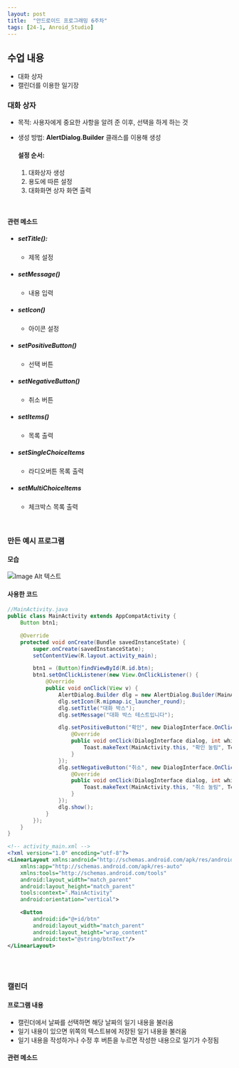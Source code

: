 ```yaml
---
layout: post
title:  "안드로이드 프로그래밍 6주차"
tags: [24-1, Anroid_Studio]
---
```


## 수업 내용

- 대화 상자
- 캘린더를 이용한 일기장

### 대화 상자

- 목적: 사용자에게 중요한 사항을 알려 준 이후, 선택을 하게 하는 것

- 생성 방법: **AlertDialog.Builder** 클래스를 이용해 생성

  

  #### 설정 순서:<br>

  1) 대화상자 생성<br>
  2) 용도에 따른 설정<br>
  3) 대화화면 상자 화면 출력<br>

<br>

#### 관련 메소드

- ##### setTitle(): 

  - 제목 설정

- ##### setMessage()

  -  내용 입력

- ##### setIcon()

  - 아이콘 설정

- ##### setPositiveButton()

  - 선택 버튼

- ##### setNegativeButton()

  - 취소 버튼

- ##### setItems()

  - 목록 출력

- ##### setSingleChoiceItems

  - 라디오버튼 목록 출력

- ##### setMultiChoiceItems

  - 체크박스 목록 출력

<br>

### 만든 예시 프로그램

#### 모습

![Image Alt 텍스트]({{link}}/assets/img/Android/6nd/Ex_Img.png )

#### 사용한 코드

~~~java
//MainActivity.java
public class MainActivity extends AppCompatActivity {
    Button btn1;

    @Override
    protected void onCreate(Bundle savedInstanceState) {
        super.onCreate(savedInstanceState);
        setContentView(R.layout.activity_main);

        btn1 = (Button)findViewById(R.id.btn);
        btn1.setOnClickListener(new View.OnClickListener() {
            @Override
            public void onClick(View v) {
                AlertDialog.Builder dlg = new AlertDialog.Builder(MainActivity.this);
                dlg.setIcon(R.mipmap.ic_launcher_round);
                dlg.setTitle("대화 박스");
                dlg.setMessage("대화 박스 테스트입니다");

                dlg.setPositiveButton("확인", new DialogInterface.OnClickListener() {
                    @Override
                    public void onClick(DialogInterface dialog, int which) {
                        Toast.makeText(MainActivity.this, "확인 눌림", Toast.LENGTH_SHORT).show();
                    }
                });
                dlg.setNegativeButton("취소", new DialogInterface.OnClickListener() {
                    @Override
                    public void onClick(DialogInterface dialog, int which) {
                        Toast.makeText(MainActivity.this, "취소 눌림", Toast.LENGTH_SHORT).show();
                    }
                });
                dlg.show();
            }
        });
    }
}
~~~

~~~xml
<!-- activity_main.xml -->
<?xml version="1.0" encoding="utf-8"?>
<LinearLayout xmlns:android="http://schemas.android.com/apk/res/android"
    xmlns:app="http://schemas.android.com/apk/res-auto"
    xmlns:tools="http://schemas.android.com/tools"
    android:layout_width="match_parent"
    android:layout_height="match_parent"
    tools:context=".MainActivity"
    android:orientation="vertical">

    <Button
        android:id="@+id/btn"
        android:layout_width="match_parent"
        android:layout_height="wrap_content"
        android:text="@string/btnText"/>
</LinearLayout>
~~~

<br>

<br>

### 캘린더

#### 프로그램 내용

- 캘린더에서 날짜를 선택하면 해당 날짜의 일기 내용을 불러옴
- 일기 내용이 있으면 위쪽의 텍스트뷰에 저장된 일기 내용을 불러옴
- 일기 내용을 작성하거나 수정 후 버튼을 누르면 작성한 내용으로 일기가 수정됨

#### 관련 메소드



